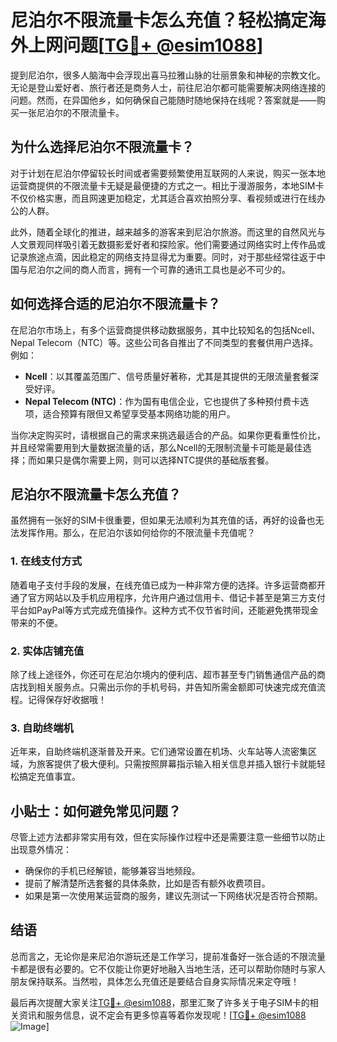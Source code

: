 # 尼泊尔不限流量卡怎么充值？轻松搞定海外上网问题[[TG💪+ @esim1088](https://t.me/s/esim1088)]

提到尼泊尔，很多人脑海中会浮现出喜马拉雅山脉的壮丽景象和神秘的宗教文化。无论是登山爱好者、旅行者还是商务人士，前往尼泊尔都可能需要解决网络连接的问题。然而，在异国他乡，如何确保自己能随时随地保持在线呢？答案就是——购买一张尼泊尔的不限流量卡。

## 为什么选择尼泊尔不限流量卡？

对于计划在尼泊尔停留较长时间或者需要频繁使用互联网的人来说，购买一张本地运营商提供的不限流量卡无疑是最便捷的方式之一。相比于漫游服务，本地SIM卡不仅价格实惠，而且网速更加稳定，尤其适合喜欢拍照分享、看视频或进行在线办公的人群。

此外，随着全球化的推进，越来越多的游客来到尼泊尔旅游。而这里的自然风光与人文景观同样吸引着无数摄影爱好者和探险家。他们需要通过网络实时上传作品或记录旅途点滴，因此稳定的网络支持显得尤为重要。同时，对于那些经常往返于中国与尼泊尔之间的商人而言，拥有一个可靠的通讯工具也是必不可少的。

## 如何选择合适的尼泊尔不限流量卡？

在尼泊尔市场上，有多个运营商提供移动数据服务，其中比较知名的包括Ncell、Nepal Telecom（NTC）等。这些公司各自推出了不同类型的套餐供用户选择。例如：

- **Ncell**：以其覆盖范围广、信号质量好著称，尤其是其提供的无限流量套餐深受好评。
- **Nepal Telecom (NTC)**：作为国有电信企业，它也提供了多种预付费卡选项，适合预算有限但又希望享受基本网络功能的用户。

当你决定购买时，请根据自己的需求来挑选最适合的产品。如果你更看重性价比，并且经常需要用到大量数据流量的话，那么Ncell的无限制流量卡可能是最佳选择；而如果只是偶尔需要上网，则可以选择NTC提供的基础版套餐。

## 尼泊尔不限流量卡怎么充值？

虽然拥有一张好的SIM卡很重要，但如果无法顺利为其充值的话，再好的设备也无法发挥作用。那么，在尼泊尔该如何给你的不限流量卡充值呢？

### 1. 在线支付方式

随着电子支付手段的发展，在线充值已成为一种非常方便的选择。许多运营商都开通了官方网站以及手机应用程序，允许用户通过信用卡、借记卡甚至是第三方支付平台如PayPal等方式完成充值操作。这种方式不仅节省时间，还能避免携带现金带来的不便。

### 2. 实体店铺充值

除了线上途径外，你还可在尼泊尔境内的便利店、超市甚至专门销售通信产品的商店找到相关服务点。只需出示你的手机号码，并告知所需金额即可快速完成充值流程。记得保存好收据哦！

### 3. 自助终端机

近年来，自助终端机逐渐普及开来。它们通常设置在机场、火车站等人流密集区域，为旅客提供了极大便利。只需按照屏幕指示输入相关信息并插入银行卡就能轻松搞定充值事宜。

## 小贴士：如何避免常见问题？

尽管上述方法都非常实用有效，但在实际操作过程中还是需要注意一些细节以防止出现意外情况：

- 确保你的手机已经解锁，能够兼容当地频段。
- 提前了解清楚所选套餐的具体条款，比如是否有额外收费项目。
- 如果是第一次使用某运营商的服务，建议先测试一下网络状况是否符合预期。

## 结语

总而言之，无论你是来尼泊尔游玩还是工作学习，提前准备好一张合适的不限流量卡都是很有必要的。它不仅能让你更好地融入当地生活，还可以帮助你随时与家人朋友保持联系。当然啦，具体怎么充值还是要结合自身实际情况来定夺哦！

最后再次提醒大家关注[TG💪+ @esim1088](https://t.me/s/esim1088)，那里汇聚了许多关于电子SIM卡的相关资讯和服务信息，说不定会有更多惊喜等着你发现呢！[[TG💪+ @esim1088](https://t.me/s/esim1088) ![Image](https://i.postimg.cc/4NQfJmqS/Snipaste-2025-05-13-00-14-12.png)]